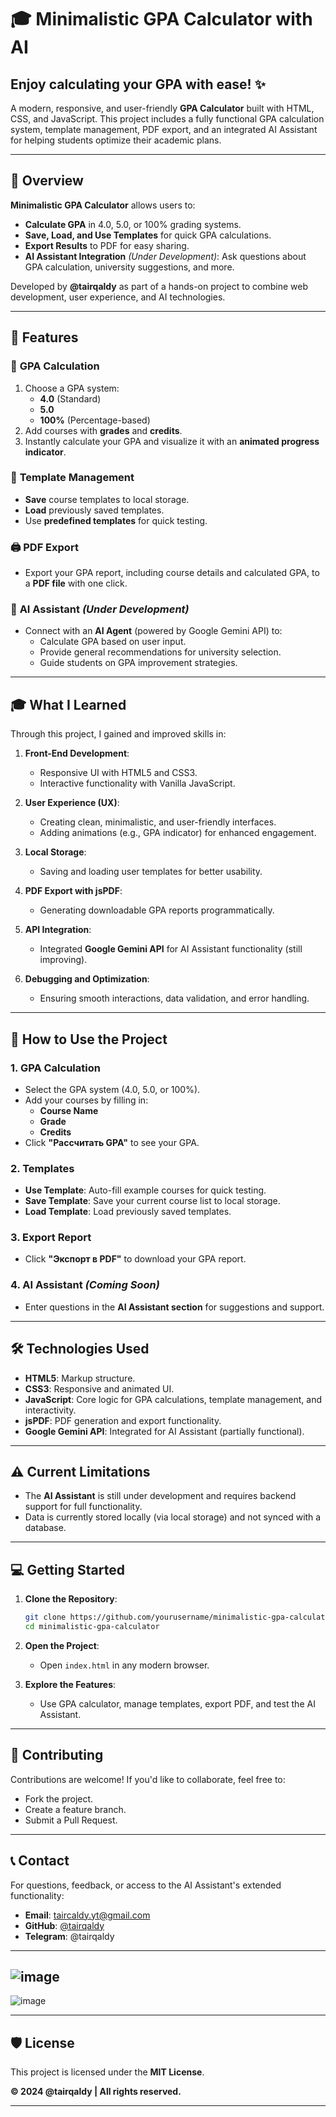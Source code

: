 # 🎓 **Minimalistic GPA Calculator with AI**  
## Enjoy calculating your GPA with ease! ✨  

A modern, responsive, and user-friendly **GPA Calculator** built with HTML, CSS, and JavaScript. This project includes a fully functional GPA calculation system, template management, PDF export, and an integrated AI Assistant for helping students optimize their academic plans.

---

## 🚀 **Overview**  

**Minimalistic GPA Calculator** allows users to:  
- **Calculate GPA** in 4.0, 5.0, or 100% grading systems.  
- **Save, Load, and Use Templates** for quick GPA calculations.  
- **Export Results** to PDF for easy sharing.  
- **AI Assistant Integration** *(Under Development)*: Ask questions about GPA calculation, university suggestions, and more.

Developed by **@tairqaldy** as part of a hands-on project to combine web development, user experience, and AI technologies.

---

## 🔧 **Features**  

### 🧮 **GPA Calculation**  
1. Choose a GPA system:  
   - **4.0** (Standard)  
   - **5.0**  
   - **100%** (Percentage-based)  
2. Add courses with **grades** and **credits**.  
3. Instantly calculate your GPA and visualize it with an **animated progress indicator**.  

### 📂 **Template Management**  
- **Save** course templates to local storage.  
- **Load** previously saved templates.  
- Use **predefined templates** for quick testing.

### 🖨️ **PDF Export**  
- Export your GPA report, including course details and calculated GPA, to a **PDF file** with one click.  

### 🧠 **AI Assistant** *(Under Development)*  
- Connect with an **AI Agent** (powered by Google Gemini API) to:  
  - Calculate GPA based on user input.  
  - Provide general recommendations for university selection.  
  - Guide students on GPA improvement strategies.  

---

## 🎓 **What I Learned**  

Through this project, I gained and improved skills in:  
1. **Front-End Development**:  
   - Responsive UI with HTML5 and CSS3.  
   - Interactive functionality with Vanilla JavaScript.  

2. **User Experience (UX)**:  
   - Creating clean, minimalistic, and user-friendly interfaces.  
   - Adding animations (e.g., GPA indicator) for enhanced engagement.  

3. **Local Storage**:  
   - Saving and loading user templates for better usability.  

4. **PDF Export with jsPDF**:  
   - Generating downloadable GPA reports programmatically.  

5. **API Integration**:  
   - Integrated **Google Gemini API** for AI Assistant functionality (still improving).  

6. **Debugging and Optimization**:  
   - Ensuring smooth interactions, data validation, and error handling.  

---

## 📖 **How to Use the Project**  

### **1. GPA Calculation**  
- Select the GPA system (4.0, 5.0, or 100%).  
- Add your courses by filling in:  
   - **Course Name**  
   - **Grade**  
   - **Credits**  
- Click **"Рассчитать GPA"** to see your GPA.  

### **2. Templates**  
- **Use Template**: Auto-fill example courses for quick testing.  
- **Save Template**: Save your current course list to local storage.  
- **Load Template**: Load previously saved templates.

### **3. Export Report**  
- Click **"Экспорт в PDF"** to download your GPA report.  

### **4. AI Assistant** *(Coming Soon)*  
- Enter questions in the **AI Assistant section** for suggestions and support.  

---

## 🛠️ **Technologies Used**  

- **HTML5**: Markup structure.  
- **CSS3**: Responsive and animated UI.  
- **JavaScript**: Core logic for GPA calculations, template management, and interactivity.  
- **jsPDF**: PDF generation and export functionality.  
- **Google Gemini API**: Integrated for AI Assistant (partially functional).  

---

## ⚠️ **Current Limitations**  

- The **AI Assistant** is still under development and requires backend support for full functionality.  
- Data is currently stored locally (via local storage) and not synced with a database.  

---

## 💻 **Getting Started**  

1. **Clone the Repository**:  
   ```bash
   git clone https://github.com/yourusername/minimalistic-gpa-calculator.git
   cd minimalistic-gpa-calculator
   ```

2. **Open the Project**:  
   - Open `index.html` in any modern browser.  

3. **Explore the Features**:  
   - Use GPA calculator, manage templates, export PDF, and test the AI Assistant.

---

## 🤝 **Contributing**  

Contributions are welcome! If you'd like to collaborate, feel free to:  
- Fork the project.  
- Create a feature branch.  
- Submit a Pull Request.  

---

## 📞 **Contact**  

For questions, feedback, or access to the AI Assistant's extended functionality:  

- **Email**: taircaldy.yt@gmail.com  
- **GitHub**: [@tairqaldy](https://github.com/tairqaldy)  
- **Telegram**: @tairqaldy  

---

![image](https://github.com/user-attachments/assets/99c217fa-c17e-420f-ae59-c3b7ab82b02c)
---
![image](https://github.com/user-attachments/assets/c0d0409b-6c8c-45e2-8723-2d406a173188)

---
## 🛡️ **License**  

This project is licensed under the **MIT License**.  

**© 2024 @tairqaldy | All rights reserved.**  

---  
